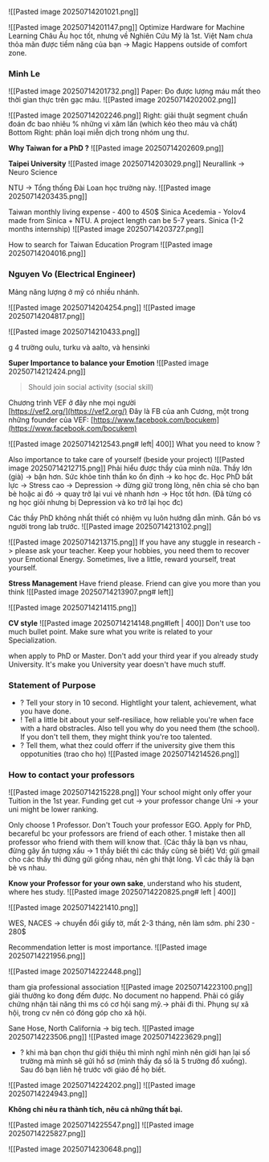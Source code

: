 ![[Pasted image 20250714201021.png]]

![[Pasted image 20250714201147.png]]
Optimize Hardware for Machine Learning
Châu Âu học tốt, nhưng về Nghiên Cứu Mỹ là 1st. 
Việt Nam chưa thỏa mãn được tiềm năng của bạn -> Magic Happens outside of comfort zone. 


### Minh Le
![[Pasted image 20250714201732.png]]
Paper: Đo được lượng máu mất theo thời gian thực trên gạc máu. 
![[Pasted image 20250714202002.png]]


![[Pasted image 20250714202246.png]]
Right: giải thuật segment chuẩn đoán đc bao nhiêu % những vi xâm lấn (which kéo theo máu và chất)
Bottom Right: phân loại miễn dịch trong nhóm ung thư. 

**Why Taiwan for a PhD ?**
![[Pasted image 20250714202609.png]]

**Taipei University**
![[Pasted image 20250714203029.png]]
Neurallink -> Neuro Science

NTU -> Tổng thống Đài Loan học trường này. 
![[Pasted image 20250714203435.png]]


Taiwan monthly living expense - 400 to 450$
Sinica Acedemia - Yolov4 made from Sinica + NTU. 
A project length can be 5-7 years.
Sinica (1-2 months internship)
![[Pasted image 20250714203727.png]]


How to search for Taiwan Education Program
![[Pasted image 20250714204016.png]]


### Nguyen Vo (Electrical Engineer)
Mảng năng lượng ở mỹ có nhiều nhánh. 

![[Pasted image 20250714204254.png]]
![[Pasted image 20250714204817.png]]

![[Pasted image 20250714210433.png]]

g 4 trường oulu, turku và aalto, và hensinki

**Super Importance to balance your Emotion**
![[Pasted image 20250714212424.png]]
>Should join social activity (social skill)

Chương trình VEF ở đây nhe mọi người  
[https://vef2.org/](https://vef2.org/)
Đây là FB của anh Cương, một trong những founder của VEF: [https://www.facebook.com/bocukem](https://www.facebook.com/bocukem)

![[Pasted image 20250714212543.png# left| 400]]
What you need to know ?

Also importance to take care of yourself (beside your project) 
![[Pasted image 20250714212715.png]]
Phải hiểu được thầy của mình nữa. Thầy lớn (già) -> bận hơn. 
Sức khỏe tinh thần ko ổn định -> ko học đc. 
Học PhD bất lực -> Stress cao -> Depression -> đừng giữ trong lòng, nên chia sẻ cho bạn bè hoặc ai đó -> quay trở lại vui vẻ nhanh hơn -> Học tốt hơn.  (Đã từng có ng học giỏi nhưng bị Depression và ko trở lại học đc)

Các thầy PhD không nhất thiết có nhiệm vụ luôn hướng dẫn mình. Gắn bó vs người trong lab trước. 
![[Pasted image 20250714213102.png]]

![[Pasted image 20250714213715.png]]
If you have any stuggle in research -> please ask your teacher.
Keep your hobbies, you need them to recover your Emotional Energy. 
Sometimes, live a little, reward yourself, treat yourself. 

**Stress Management**
Have friend please. Friend can give you more than you think
![[Pasted image 20250714213907.png# left]]


![[Pasted image 20250714214115.png]]


**CV style**
![[Pasted image 20250714214148.png#left | 400]]
Don't use too much bullet point. Make sure what you write is related to your Specialization. 

when apply to PhD or Master. Don't add your third year if you already study University. It's make you University year doesn't have much stuff.

### Statement of Purpose
+ ? Tell your story in 10 second. Hightlight your talent, achievement, what you have done. 
+ ! Tell a little bit about your self-resiliace, how reliable you're when face with a hard obstracles. 
Also tell you why do you need them (the school). If you don't tell them, they might think you're too talented.  
+ ? Tell them, what thez could offerr if the university give them this oppotunities (trao cho họ) 
![[Pasted image 20250714214526.png]]

### How to contact your professors
![[Pasted image 20250714215228.png]]
Your school might only offer your Tuition in the 1st year. 
Funding get cut -> your professor change Uni -> your uni might be lower ranking. 

Only choose 1 Professor. Don't Touch your professor EGO. 
Apply for PhD, becareful bc your professors are friend of each other. 1 mistake then all professor who friend with them will know that. 
(Các thầy là bạn vs nhau, đừng gây ấn tượng xấu -> 1 thầy biết thì các thầy cũng sẽ biết)
	Vd: gửi gmail cho các thầy thì đừng gửi giống nhau, nên ghi thật lòng. VÌ các thầy là bạn bè vs nhau. 

**Know your Professor for your own sake**, understand who his student, where hes study. 
![[Pasted image 20250714220825.png# left | 400]]

![[Pasted image 20250714221410.png]]

WES, NACES -> chuyển đổi giấy tờ, mất 2-3 tháng, nên làm sớm. phí 230 - 280$

Recommendation letter is most importance. 
![[Pasted image 20250714221956.png]]

![[Pasted image 20250714222448.png]]

tham gia professional association
![[Pasted image 20250714223100.png]]
giải thưởng ko đong đếm được. 
No document no happend. Phải có giấy chứng nhận tài năng thì ms có cơ hội sang mỹ.-> phải đi thi.
Phụng sự xã hội, trong cv nên có đóng góp cho xã hội.

Sane Hose, North California -> big tech.
![[Pasted image 20250714223506.png]]
![[Pasted image 20250714223629.png]]

+ ? khi mà bạn chọn thư giới thiệu thì mình nghĩ mình nên giới hạn lại số trường mà mình sẽ gửi hồ sơ (mình thấy đa số là 5 trường đổ xuống). Sau đó bạn liên hệ trước với giáo để họ biết.

![[Pasted image 20250714224202.png]]
![[Pasted image 20250714224943.png]]

**Không chỉ nêu ra thành tích, nêu cả những thất bại.** 


![[Pasted image 20250714225547.png]]
![[Pasted image 20250714225827.png]]

![[Pasted image 20250714230648.png]]